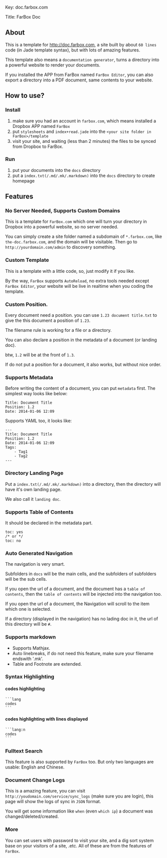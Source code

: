 Key: doc.farbox.com

Title: FarBox Doc


## About

This is a template for <http://doc.farbox.com>, a site built by about `60 lines` code (in Jade template syntax), but with lots of amazing features.

This template also means a `documentation generator`, turns a directory into a powerful website to render your documents.

If you installed the APP from FarBox named `FarBox Editor`, you can also export a directory into a PDF document, same contents to your website.


## How to use?

### Install

1. make sure you had an account in `farbox.com`, which means installed a Dropbox APP named `FarBox`
2. put `stylesheets` and `index+read.jade` into the `<your site folder in FarBox>/template`
3. visit your site, and waiting (less than 2 minutes) the files to be synced from Dropbox to FarBox.

### Run

1. put your documents into the `docs` directory
2. put a `index.txt(/.md/.mk/.markdown)` into the `docs` directory to create homepage


## Features

### No Server Needed, Supports Custom Domains

This is a template for `FarBox.com` which one will turn your directory in Dropbox into a powerful website, so no server needed.

You can simply create a site folder named a subdomain of `*.farbox.com`, like `the-doc.farbox.com`, and the domain will be visitable. Then go to `http://yourdomain.com/admin` to discovery something.

### Custom Template

This is a template with a little code, so, just modify it if you like.

By the way, `FarBox` supports `AutoReload`, no extra tools needed except `FarBox Editor`, your website will be live in realtime when you coding the template.


### Custom Position.

Every document need a position. you can use `1.23 document title.txt` to give the this document a position of `1.23`.

The filename rule is working for a file or a directory.

You can also declare a position in the metadata of a document (or landing doc).

btw, `1.2` will be at the front of `1.3`.

If do not put a position for a document, it also works, but without nice order.


### Supports Metadata

Before writing the content of a document, you can put `metadata` first. The simplest way looks like below:

```
Title: Document Title
Position: 1.2
Date: 2014-01-06 12:09
```

Supports YAML too, it looks like:

```
---
Title: Document Title
Position: 1.2
Date: 2014-01-06 12:09
Tags:
    - Tag1
    - Tag2
---
```



### Directory Landing Page

Put a `index.txt(/.md/.mk/.markdown)` into a directory, then the directory will have it's own landing page.

We also call it `landing doc`.


### Supports Table of Contents

It should be declared in the metadata part.

```
toc: yes
/* or */
toc: no
```


### Auto Generated Navigation

The navigation is very smart.

Subfolders in `docs` will be the main cells, and the subfolders of subfolders will be the sub cells.

If you open the url of a document, and the document has a `table of contents`, then the `table of contents` will be injected into the navigation too.

If you open the url of a document, the Navigation will scroll to the item which one is selected.

If a directory (displayed in the navigation) has no lading doc in it, the url of this directory will be `#`.


### Supports markdown

- Supports Mathjax.
- Auto linebreaks, if do not need this feature, make sure your filename endswith '.mk'.
- Table and Footnote are extended.


### Syntax Highlighting

#### codes highlighting

    ```lang
    codes
    ```

#### codes highlighting with lines displayed

    ```lang:n
    codes
    ```


### Fulltext Search

This feature is also supported by `FarBox` too. But only two languages are usable: English and Chinese.

### Document Change Logs

This is a amazing feature, you can visit `http://youdomain.com/service/sync_logs` (make sure you are login), this page will show the logs of sync in `JSON` format.

You will get some information like `when` (even `which ip`) a document was changed/deleted/created.


### More

You can set users with password to visit your site, and a dig sort system base on your visitors of a site, .etc. All of these are from the features of `FarBox`.
